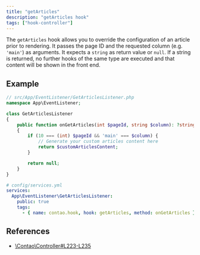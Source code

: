 ```yaml
---
title: "getArticles"
description: "getArticles hook"
tags: ["hook-controller"]
---
```


The `getArticles` hook allows you to override the configuration of an article 
prior to rendering. It passes the page ID and the requested column (e.g. `'main'`)
as arguments. It expects a `string` as return value or `null`. If a string is
returned, no further hooks of the same type are executed and that content will
be shown in the front end.

## Example

```php
// src/App/EventListener/GetArticlesListener.php
namespace App\EventListener;

class GetArticlesListener
{
    public function onGetArticles(int $pageId, string $column): ?string
    {
        if (10 === (int) $pageId && 'main' === $column) {
            // Generate your custom articles content here
            return $customArticlesContent;
        }

        return null;
    }
}
```

```yml
# config/services.yml
services:
  App\EventListener\GetArticlesListener:
    public: true
    tags:
      - { name: contao.hook, hook: getArticles, method: onGetArticles }
```

## References

* [\Contao\Controller#L223-L235](https://github.com/contao/contao/blob/4.7.6/core-bundle/src/Resources/contao/library/Contao/Controller.php#L223-L235)
